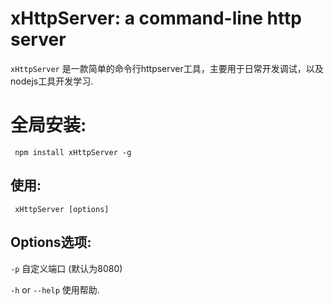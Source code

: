# xHttpServer: a command-line http server

`xHttpServer` 是一款简单的命令行httpserver工具，主要用于日常开发调试，以及nodejs工具开发学习.


# 全局安装:

     npm install xHttpServer -g


## 使用:

     xHttpServer [options]


##  Options选项:

`-p` 自定义端口 (默认为8080)

`-h` or `--help` 使用帮助.

